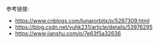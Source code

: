 参考链接: 
- https://www.cnblogs.com/lunarorbitx/p/5287309.html
- https://blog.csdn.net/yuhk231/article/details/53976295
- https://www.jianshu.com/p/7e63f5a32636